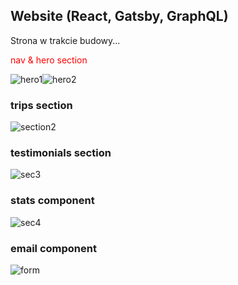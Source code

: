## Website (React, Gatsby, GraphQL) 

Strona w trakcie budowy...

<span style = "color: red">nav & hero section</span>

![hero1](https://user-images.githubusercontent.com/66250856/99909625-f7b88800-2ce9-11eb-8431-117aa5129ec8.png)![hero2](https://user-images.githubusercontent.com/66250856/99909626-f7b88800-2ce9-11eb-93f4-fac8263ea843.png)

### trips section
![section2](https://user-images.githubusercontent.com/66250856/99909629-fb4c0f00-2ce9-11eb-992a-f356ef443baa.png)

### testimonials section
![sec3](https://user-images.githubusercontent.com/66250856/99909633-043ce080-2cea-11eb-984b-f209f790d894.png)

### stats component
![sec4](https://user-images.githubusercontent.com/66250856/99909634-0606a400-2cea-11eb-94d4-0d9912c1de3c.png)

### email component
![form](https://user-images.githubusercontent.com/66250856/99909636-0868fe00-2cea-11eb-90ae-a97deca70f5f.png)

